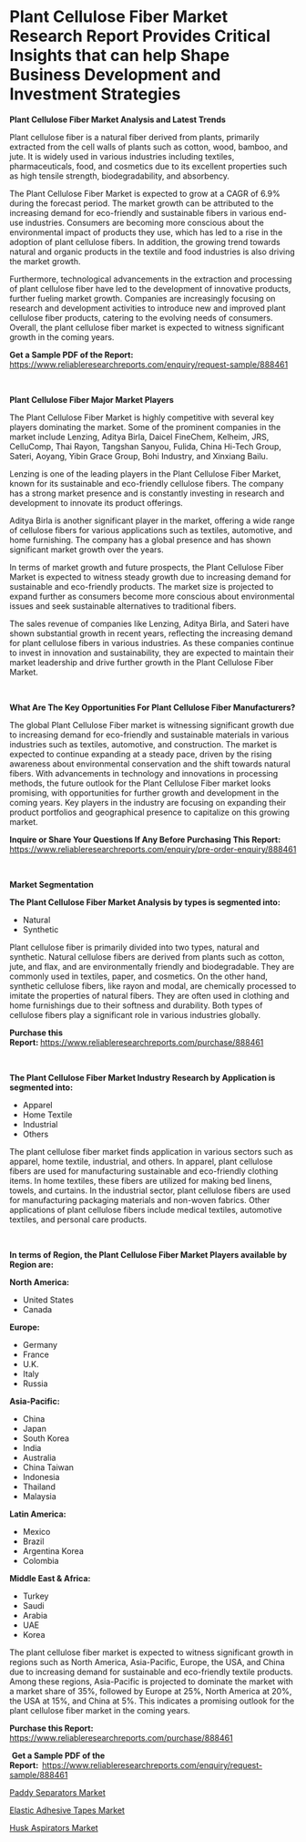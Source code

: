 <p><h1>Plant Cellulose Fiber Market Research Report Provides Critical Insights that can help Shape Business Development and Investment Strategies</h1></p><p><strong>Plant Cellulose Fiber Market Analysis and Latest Trends</strong></p>
<p><p>Plant cellulose fiber is a natural fiber derived from plants, primarily extracted from the cell walls of plants such as cotton, wood, bamboo, and jute. It is widely used in various industries including textiles, pharmaceuticals, food, and cosmetics due to its excellent properties such as high tensile strength, biodegradability, and absorbency.</p><p>The Plant Cellulose Fiber Market is expected to grow at a CAGR of 6.9% during the forecast period. The market growth can be attributed to the increasing demand for eco-friendly and sustainable fibers in various end-use industries. Consumers are becoming more conscious about the environmental impact of products they use, which has led to a rise in the adoption of plant cellulose fibers. In addition, the growing trend towards natural and organic products in the textile and food industries is also driving the market growth.</p><p>Furthermore, technological advancements in the extraction and processing of plant cellulose fiber have led to the development of innovative products, further fueling market growth. Companies are increasingly focusing on research and development activities to introduce new and improved plant cellulose fiber products, catering to the evolving needs of consumers. Overall, the plant cellulose fiber market is expected to witness significant growth in the coming years.</p></p>
<p><strong>Get a Sample PDF of the Report:&nbsp;</strong> <a href="https://www.reliableresearchreports.com/enquiry/request-sample/888461">https://www.reliableresearchreports.com/enquiry/request-sample/888461</a></p>
<p>&nbsp;</p>
<p><strong>Plant Cellulose Fiber Major Market Players</strong></p>
<p><p>The Plant Cellulose Fiber Market is highly competitive with several key players dominating the market. Some of the prominent companies in the market include Lenzing, Aditya Birla, Daicel FineChem, Kelheim, JRS, CelluComp, Thai Rayon, Tangshan Sanyou, Fulida, China Hi-Tech Group, Sateri, Aoyang, Yibin Grace Group, Bohi Industry, and Xinxiang Bailu.</p><p>Lenzing is one of the leading players in the Plant Cellulose Fiber Market, known for its sustainable and eco-friendly cellulose fibers. The company has a strong market presence and is constantly investing in research and development to innovate its product offerings.</p><p>Aditya Birla is another significant player in the market, offering a wide range of cellulose fibers for various applications such as textiles, automotive, and home furnishing. The company has a global presence and has shown significant market growth over the years.</p><p>In terms of market growth and future prospects, the Plant Cellulose Fiber Market is expected to witness steady growth due to increasing demand for sustainable and eco-friendly products. The market size is projected to expand further as consumers become more conscious about environmental issues and seek sustainable alternatives to traditional fibers.</p><p>The sales revenue of companies like Lenzing, Aditya Birla, and Sateri have shown substantial growth in recent years, reflecting the increasing demand for plant cellulose fibers in various industries. As these companies continue to invest in innovation and sustainability, they are expected to maintain their market leadership and drive further growth in the Plant Cellulose Fiber Market.</p></p>
<p>&nbsp;</p>
<p><strong>What Are The Key Opportunities For Plant Cellulose Fiber Manufacturers?</strong></p>
<p><p>The global Plant Cellulose Fiber market is witnessing significant growth due to increasing demand for eco-friendly and sustainable materials in various industries such as textiles, automotive, and construction. The market is expected to continue expanding at a steady pace, driven by the rising awareness about environmental conservation and the shift towards natural fibers. With advancements in technology and innovations in processing methods, the future outlook for the Plant Cellulose Fiber market looks promising, with opportunities for further growth and development in the coming years. Key players in the industry are focusing on expanding their product portfolios and geographical presence to capitalize on this growing market.</p></p>
<p><strong>Inquire or Share Your Questions If Any Before Purchasing This Report:</strong> <a href="https://www.reliableresearchreports.com/enquiry/pre-order-enquiry/888461">https://www.reliableresearchreports.com/enquiry/pre-order-enquiry/888461</a></p>
<p>&nbsp;</p>
<p><strong>Market Segmentation</strong></p>
<p><strong>The Plant Cellulose Fiber Market Analysis by types is segmented into:</strong></p>
<p><ul><li>Natural</li><li>Synthetic</li></ul></p>
<p><p>Plant cellulose fiber is primarily divided into two types, natural and synthetic. Natural cellulose fibers are derived from plants such as cotton, jute, and flax, and are environmentally friendly and biodegradable. They are commonly used in textiles, paper, and cosmetics. On the other hand, synthetic cellulose fibers, like rayon and modal, are chemically processed to imitate the properties of natural fibers. They are often used in clothing and home furnishings due to their softness and durability. Both types of cellulose fibers play a significant role in various industries globally.</p></p>
<p><strong>Purchase this Report:&nbsp;</strong><a href="https://www.reliableresearchreports.com/purchase/888461">https://www.reliableresearchreports.com/purchase/888461</a></p>
<p>&nbsp;</p>
<p><strong>The Plant Cellulose Fiber Market Industry Research by Application is segmented into:</strong></p>
<p><ul><li>Apparel</li><li>Home Textile</li><li>Industrial</li><li>Others</li></ul></p>
<p><p>The plant cellulose fiber market finds application in various sectors such as apparel, home textile, industrial, and others. In apparel, plant cellulose fibers are used for manufacturing sustainable and eco-friendly clothing items. In home textiles, these fibers are utilized for making bed linens, towels, and curtains. In the industrial sector, plant cellulose fibers are used for manufacturing packaging materials and non-woven fabrics. Other applications of plant cellulose fibers include medical textiles, automotive textiles, and personal care products.</p></p>
<p>&nbsp;</p>
<p><strong>In terms of Region, the Plant Cellulose Fiber Market Players available by Region are:</strong></p>
<p>
    <p> <strong> North America: </strong>
        <ul>
            <li>United States</li>
            <li>Canada</li>
        </ul>
        </p> 
    <p> <strong> Europe: </strong>
        <ul>
            <li>Germany</li>
            <li>France</li>
            <li>U.K.</li>
            <li>Italy</li>
            <li>Russia</li>
        </ul>
        </p> 
    <p> <strong> Asia-Pacific: </strong>
        <ul>
            <li>China</li>
            <li>Japan</li>
            <li>South Korea</li>
            <li>India</li>
            <li>Australia</li>
            <li>China Taiwan</li>
            <li>Indonesia</li>
            <li>Thailand</li>
            <li>Malaysia</li>
        </ul>
        </p> 
    <p> <strong> Latin America: </strong>
        <ul>
            <li>Mexico</li>
            <li>Brazil</li>
            <li>Argentina Korea</li>
            <li>Colombia</li>
        </ul>
        </p> 
    <p> <strong> Middle East & Africa: </strong>
        <ul>
            <li>Turkey</li>
            <li>Saudi</li>
            <li>Arabia</li>
            <li>UAE</li>
            <li>Korea</li>
        </ul>
    </p>
    </p>
<p><p>The plant cellulose fiber market is expected to witness significant growth in regions such as North America, Asia-Pacific, Europe, the USA, and China due to increasing demand for sustainable and eco-friendly textile products. Among these regions, Asia-Pacific is projected to dominate the market with a market share of 35%, followed by Europe at 25%, North America at 20%, the USA at 15%, and China at 5%. This indicates a promising outlook for the plant cellulose fiber market in the coming years.</p></p>
<p><strong>Purchase this Report: </strong><a href="https://www.reliableresearchreports.com/purchase/888461">https://www.reliableresearchreports.com/purchase/888461</a></p>
<p>&nbsp;<strong>Get a Sample PDF of the Report:&nbsp;&nbsp;</strong><a href="https://www.reliableresearchreports.com/enquiry/request-sample/888461">https://www.reliableresearchreports.com/enquiry/request-sample/888461</a></p>
<p><strong></strong></p>
<p><p><a href="https://view.publitas.com/reportprime-1/paddy-separators-market-dynamics-2023-2030-also-about-its-market-trends-projections-and-opportunities/">Paddy Separators Market</a></p><p><a href="https://view.publitas.com/reportprime-1/elastic-adhesive-tapes-market-with-the-goal-of-estimating-the-market-size-and-future-growth-potential-of-various-market-segments-based-on-component-applications-end-user-and-region/">Elastic Adhesive Tapes Market</a></p><p><a href="https://view.publitas.com/reportprime-1/husk-aspirators-market-dynamics-2023-2030-also-about-its-market-trends-projections-and-opportunities/">Husk Aspirators Market</a></p></p>
